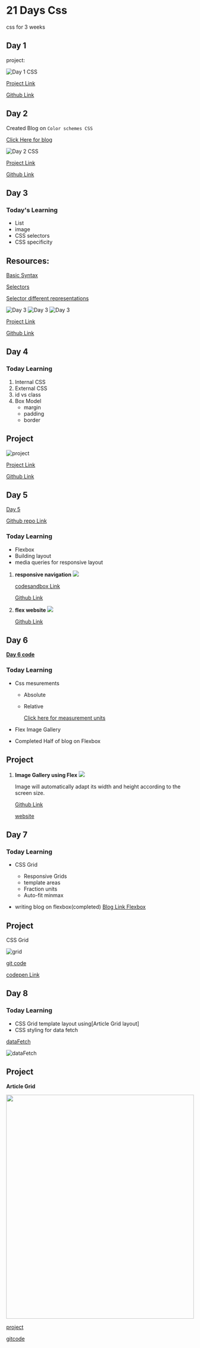 # 21 Days Css

css for 3 weeks

## Day 1

project:

![Day 1 CSS](./Day01//assets/day1css.png)

[Project Link](./Day01/index.html)

[Github Link](https://github.com/arpit0498/21DaysCss)

## Day 2

Created Blog on `Color schemes CSS`

[Click Here for blog](https://arpit-gupta.hashnode.dev/css-color-schemes)

![Day 2 CSS](./Day02/Assets/css_day_2_project.png)

[Project Link](./Day02/project_day02/)

[Github Link](https://github.com/arpit0498/21DaysCss)

## Day 3

### Today's Learning

- List
- image
- CSS selectors
- CSS specificity

## Resources:

[Basic Syntax](https://developer.mozilla.org/en-US/docs/Web/CSS/Reference)

[Selectors](https://developer.mozilla.org/en-US/docs/Web/CSS/Reference#selectors)

[Selector different representations](https://www.w3.org/TR/selectors/#overview)

![Day 3](./Day03/project/main_solar.png)
![Day 3](./Day03/project/earth.png)
![Day 3](./Day03/project/mars.png)

[Project Link](./Day03/)

[Github Link](https://github.com/arpit0498/21DaysCss)

## Day 4

### Today Learning

1. Internal CSS
2. External CSS
3. id vs class
4. Box Model
   - margin
   - padding
   - border

## Project

<img src="./Day04/Assets/day_4_project.png" alt="project" />

[Project Link](./Day04/project/)

[Github Link](./Day04/)

## Day 5

[Day 5](./Day05/)

[Github repo Link](https://github.com/arpit0498/21DaysCss)

### **Today Learning**

- Flexbox
- Building layout
- media queries for responsive layout

1. **responsive navigation**
   <img src="./Day05/Assets/nav_project.gif">

   [codesandbox Link](https://codesandbox.io/s/responsive-nav-using-flex-cz4zus)

   [Github Link](./Day05/project/nav_bar/)

2. **flex website**
   <img src="./Day05/Assets/flex_website.png">

   [Github Link](./Day05/project/flex_website/)

## Day 6

**[Day 6 code](./Day06/)**

### **Today Learning**

- Css mesurements

  - Absolute
  - Relative

    [Click here for measurement units](./Day06/CSS_measurements.md)

- Flex Image Gallery
- Completed Half of blog on Flexbox

## Project

1. **Image Gallery using Flex**
   <img src="./Day06/Assets/project-images/day6project.gif">

   Image will automatically adapt its width and height according to the screen size.

   [Github Link](https://github.com/arpit0498/21DaysCss/tree/main/Day06)

   [website](./Day06/project/imagr-grid/)

## Day 7

### **Today Learning**

- CSS Grid

  - Responsive Grids
  - template areas
  - Fraction units
  - Auto-fit minmax

- writing blog on flexbox(completed)
  [Blog Link Flexbox](https://arpit-gupta.hashnode.dev/flexbox-and-its-common-properties)

## Project

CSS Grid

![grid](./Day07/Assets/cssGrid.gif)

[git code](https://github.com/arpit0498/21DaysCss/tree/main/Day07)

[codepen Link](https://codepen.io/arpit0498-the-vuer/pen/LYgjjGQ)

## Day 8

### **Today Learning**

- CSS Grid template layout using[Article Grid layout]
- CSS styling for data fetch

[dataFetch](https://r5w5ch.csb.app/)

![dataFetch](./Day08/Assets/day8_react_css.gif)

## Project

**Article Grid**

<img src="./Day08/Assets/article_project.png" width="100%" height="600px">

<!-- ![grid](./Day08/Assets/article_project.png) -->

[project](./Day08/project/article/)

[gitcode](https://github.com/arpit0498/21DaysCss/tree/main/Day08)
